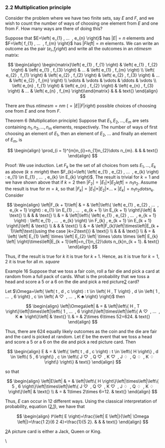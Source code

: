 ### 2.2 Multiplication principle

Consider the problem where we have two finite sets, say $E$ and $F$, and
we wish to count the number of ways of choosing one element from $E$ and
one from $F$. How many ways are there of doing this?

Suppose that $E=\left\{ e_{1} , … ⁡ , e_{n} \right}$ has
$\left|E\left|=n$ elements and $F=\left\{ f_{1} , … ⁡ , f_{m} \right}$
has $\left|Fleft|=m$ elements. We can write an outcome as the pair
$\left( e_{i} , f_{j} right)$ and write all the outcomes in an
$ntimes m$ matrix:

$$
\begin{align}
\begin{matrix}\left( e_{1} , f_{1} \right) & \left( e_{1} , f_{2} \right) & \left( e_{1} , f_{3} \right) & …⁡ & \left( e_{1} , f_{m} \right) \\ \left( e_{2} , f_{1} \right) & \left( e_{2} , f_{2} \right) & \left( e_{2} , f_{3} \right) & …⁡ & \left( e_{2} , f_{m} \right) \\ \vdots⁡ & \vdots⁡ & \vdots⁡ & \ddots & \vdots⁡ \\ \left( e_{n} , f_{1} \right) & \left( e_{n} , f_{2} \right) & \left( e_{n} , f_{3} \right) & …⁡ & \left( e_{n} , f_{m} \right)\end{matrix} & & & text{}
\end{align}
$$

There are thus $ntimes m=nm$
$\left( = \left| E \left| \left| F \left| right)$ possible choices of
choosing one from $E$ and one from $F$.

Theorem 6 (Multiplication principle)
Suppose that $E_{1},E_{2},…⁡,E_{m}$ are sets containing
$n_{1},n_{2},…⁡,n_{m}$ elements, respectively. The number of ways of
first choosing an element of $E_{1}$, then an element of $E_{2}$, $…⁡$
and finally an element of $E_{m}$, is

$$
\begin{align}
\prod_{i = 1}^{m}n_{i}=n_{1}n_{2}\dots n_{m}. & & & text{}
\end{align}
$$

Proof: We use induction. Let $F_{k}$ be the set of all choices from sets
$E_{1},…⁡,E_{k}$ as above $\left( k \leq m right)$ then
$F_{k}=\left\{ \left( e_{1} , e_{2} , … ⁡ , e_{k} \right) : e_{1} \in E_{1} , … ⁡ , e_{k} \in E_{k} \right}$.
The result is trivial for $k=1$ and we have shown above that if $k=2$
then
$\left|F_{2}\left|=\left|E_{1}\left|\times\left|E_{2}left|=n_{1}n_{2}$.
Assume the result is true for $m=k$, so that
$\left|F_{k}\left|=\left|E_{1}\left|\times\left|E_{2}\left|\times\dots \times\left|E_{k}\left|=n_{1}n_{2}dots n_{k}$.
Consider

$$
\begin{align}
\left|F_{k + 1}\left| & = & \left|\left\{ \left( e_{1} , e_{2} , … ⁡ , e_{k + 1} \right) : e_{1} \in E_{1} , … ⁡ , e_{k + 1} \in E_{k + 1} \right\}\left| & \text{} \\ & & & \text{} \\ & = & \left|\left\{ \left( e_{1} , e_{2} , … ⁡ , e_{k + 1} \right) : \left( e_{1} , … ⁡ , e_{k} \right) \in F_{k} , e_{k + 1} \in E_{k + 1} \right\}\left| & \text{} \\ & & & \text{} \\ & = & \left|F_{k}\left|\times\left|E_{k + 1}\left|\text{(using the case }k=2\text{)} & \text{} \\ & & & \text{} \\ & = & \left( \left| E_{1} \left| \times \left| E_{2} \left| \times \dots  \times \left| E_{k} \left| \right)\times\left|E_{k + 1}\left|=n_{1}n_{2}\dots n_{k}n_{k + 1}. & text{}
\end{align}
$$

Thus, if the result is true for $k$ it is true for $k+1$. Hence, as it
is true for $k=1,2$ it is true for all $m$. $square$

Example 16 Suppose that we toss a fair coin, roll a fair die and pick a
card at random from a full pack of cards. What is the probability that
we toss a head and score a $5$ or a $6$ on the die and pick a red
picture[2](#fn2x2) card?

Let
$\Omega=\left\{ \left( t , d , c \right) : t \in \left\{ H , T \right\} , d \in \left\{ 1 , … ⁡ , 6 \right\} , c \in \left\{ A ♡ ⁡ , … ⁡ , K ♣ ⁡ \right\} \right}$
then

$$
\begin{align}
\left|\Omega\left| & = & \left|\left\{ H , T \right\}\left|\times\left|\left\{ 1 , … ⁡ , 6 \right\}\left|\times\left|\left\{ A ♡ ⁡ , … ⁡ , K ♣ ⁡ \right\}\left| & \text{} \\ & = & 2\times 6\times 52=624. & text{}
\end{align}
$$

Thus, there are 624 equally likely outcomes as the coin and the die are
fair and the card is picked at random. Let $E$ be the event that we toss
a head and score a $5$ or a $6$ on the die and pick a red picture card.
Then

$$
\begin{align}
E & = & \left\{ \left( t , d , c \right) : t \in \left\{ H \right\} , d \in \left\{ 5 , 6 \right\} , c \in \left\{ J ♡ ⁡ , Q ♡ ⁡ , K ♡ ⁡ , J ♢ ⁡ , Q ♢ ⁡ , K ♢ ⁡ \right\} \right\} & text{}
\end{align}
$$

so that

$$
\begin{align}
\left|E\left| & = & \left|\left\{ H \right\}\left|\times\left|\left\{ 5 , 6 \right\}\left|\times\left|\left\{ J ♡ ⁡ , Q ♡ ⁡ , K ♡ ⁡ , J ♢ ⁡ , Q ♢ ⁡ , K ♢ ⁡ \right\}\left| & \text{} \\ & = & 1\times 2\times 6=12. & text{}
\end{align}
$$

Thus, $E$ can occur in 12 different ways. Using the classical
interpretation of probability, equation
([2.1](nose3.htm#x12-19005r2.1)), we have that

$$
\begin{align}
ℙ\left( E \right)=\frac{\left| E \left|}{\left| \Omega \left|}=\frac{1 2}{6 2 4}=\frac{1}{5 2}. & & & text{}
\end{align}
$$

[2](#fn2x2-bk)A picture card is either a Jack, Queen or King.

\


